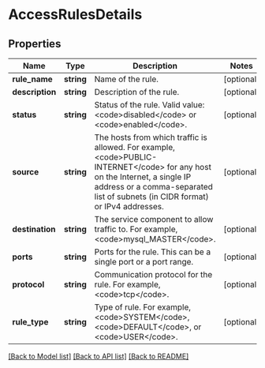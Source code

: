 # AccessRulesDetails

## Properties
Name | Type | Description | Notes
------------ | ------------- | ------------- | -------------
**rule_name** | **string** | Name of the rule. | [optional] 
**description** | **string** | Description of the rule. | [optional] 
**status** | **string** | Status of the rule. Valid value: &lt;code&gt;disabled&lt;/code&gt; or &lt;code&gt;enabled&lt;/code&gt;. | [optional] 
**source** | **string** | The hosts from which traffic is allowed. For example, &lt;code&gt;PUBLIC-INTERNET&lt;/code&gt; for any host on the Internet, a single IP address or a comma-separated list of subnets (in CIDR format) or IPv4 addresses. | [optional] 
**destination** | **string** | The service component to allow traffic to. For example, &lt;code&gt;mysql_MASTER&lt;/code&gt;. | [optional] 
**ports** | **string** | Ports for the rule. This can be a single port or a port range. | [optional] 
**protocol** | **string** | Communication protocol for the rule. For example, &lt;code&gt;tcp&lt;/code&gt;. | [optional] 
**rule_type** | **string** | Type of rule. For example, &lt;code&gt;SYSTEM&lt;/code&gt;, &lt;code&gt;DEFAULT&lt;/code&gt;, or &lt;code&gt;USER&lt;/code&gt;. | [optional] 

[[Back to Model list]](../README.md#documentation-for-models) [[Back to API list]](../README.md#documentation-for-api-endpoints) [[Back to README]](../README.md)


